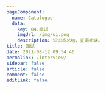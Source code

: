 ```yaml
---
pageComponent: 
  name: Catalogue
  data: 
    key: 04.面试
    imgUrl: /img/ui.png
    description: 知识点总结，查漏补缺。
title: 面试
date: 2021-08-12 09:54:46
permalink: /interview/
sidebar: false
article: false
comment: false
editLink: false
---
```

